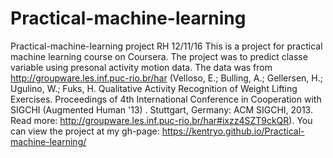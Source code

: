 # Practical-machine-learning
Practical-machine-learning project
RH
12/11/16
This is a project for practical machine learning course on Coursera. The project was to predict classe variable using presonal activity motion data. The data was from http://groupware.les.inf.puc-rio.br/har (Velloso, E.; Bulling, A.; Gellersen, H.; Ugulino, W.; Fuks, H. Qualitative Activity Recognition of Weight Lifting Exercises. Proceedings of 4th International Conference in Cooperation with SIGCHI (Augmented Human '13) . Stuttgart, Germany: ACM SIGCHI, 2013.
Read more: http://groupware.les.inf.puc-rio.br/har#ixzz4SZT9ckQR).
You can view the project at my gh-page: https://kentryo.github.io/Practical-machine-learning/

